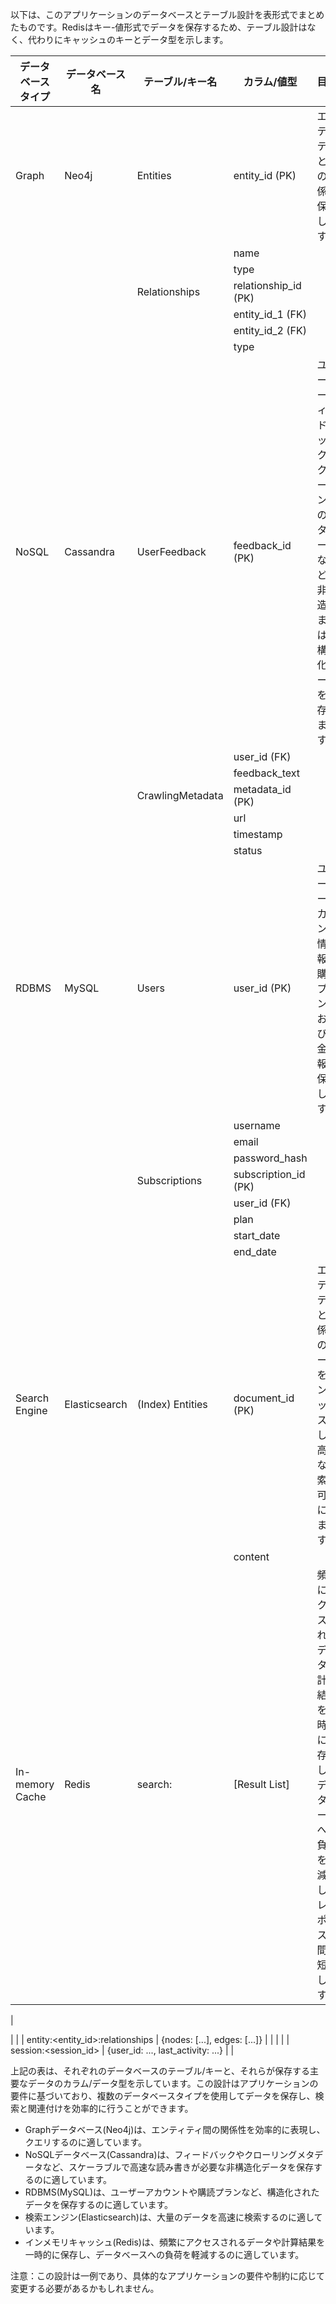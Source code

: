 以下は、このアプリケーションのデータベースとテーブル設計を表形式でまとめたものです。Redisはキー-値形式でデータを保存するため、テーブル設計はなく、代わりにキャッシュのキーとデータ型を示します。

| データベースタイプ | データベース名   | テーブル/キー名                    | カラム/値型        | 目的                                                                                       |
|----------------|--------------|-------------------------------|------------------|----------------------------------------------------------------------------------------------|
| Graph          | Neo4j        | Entities                      | entity_id (PK)   | エンティティとその関係を保存します。                                                               |
|                |              |                               | name             |                                                                                              |
|                |              |                               | type             |                                                                                              |
|                |              | Relationships                | relationship_id (PK) |                                                                                              |
|                |              |                               | entity_id_1 (FK) |                                                                                              |
|                |              |                               | entity_id_2 (FK) |                                                                                              |
|                |              |                               | type             |                                                                                              |
| NoSQL          | Cassandra    | UserFeedback                  | feedback_id (PK) | ユーザーフィードバック、クローリングのメタデータなど、非構造化または半構造化データを保存します。                                       |
|                |              |                               | user_id (FK)     |                                                                                              |
|                |              |                               | feedback_text    |                                                                                              |
|                |              | CrawlingMetadata              | metadata_id (PK) |                                                                                              |
|                |              |                               | url              |                                                                                              |
|                |              |                               | timestamp        |                                                                                              |
|                |              |                               | status           |                                                                                              |
| RDBMS          | MySQL        | Users                         | user_id (PK)     | ユーザーアカウント情報、購読プラン、および課金情報を保存します。                                                            |
|                |              |                               | username         |                                                                                              |
|                |              |                               | email            |                                                                                              |
|                |              |                               | password_hash    |                                                                                              |
|                |              | Subscriptions                 | subscription_id (PK) |                                                                                              |
|                |              |                               | user_id (FK)     |                                                                                              |
|                |              |                               | plan             |                                                                                              |
|                |              |                               | start_date       |                                                                                              |
|                |              |                               | end_date         |                                                                                              |
| Search Engine  | Elasticsearch| (Index) Entities              | document_id (PK) | エンティティと関係性のデータをインデックス化し、高速な検索を可能にします。                                                     |
|                |              |                               | content          |                                                                                              |
| In-memory Cache| Redis        | search:<query>                | [Result List]    | 頻繁にアクセスされるデータや計算結果を一時的に保存し、データベースへの負荷を軽減し、レスポンス時間を短縮します。                   |
|

|                |              | entity:<entity_id>:relationships | {nodes: [...], edges: [...]}  |                                                                                           |
|                |              | session:<session_id>            | {user_id: ..., last_activity: ...}  |                                                                                           |

上記の表は、それぞれのデータベースのテーブル/キーと、それらが保存する主要なデータのカラム/データ型を示しています。この設計はアプリケーションの要件に基づいており、複数のデータベースタイプを使用してデータを保存し、検索と関連付けを効率的に行うことができます。

- Graphデータベース(Neo4j)は、エンティティ間の関係性を効率的に表現し、クエリするのに適しています。
- NoSQLデータベース(Cassandra)は、フィードバックやクローリングメタデータなど、スケーラブルで高速な読み書きが必要な非構造化データを保存するのに適しています。
- RDBMS(MySQL)は、ユーザーアカウントや購読プランなど、構造化されたデータを保存するのに適しています。
- 検索エンジン(Elasticsearch)は、大量のデータを高速に検索するのに適しています。
- インメモリキャッシュ(Redis)は、頻繁にアクセスされるデータや計算結果を一時的に保存し、データベースへの負荷を軽減するのに適しています。

注意：この設計は一例であり、具体的なアプリケーションの要件や制約に応じて変更する必要があるかもしれません。
